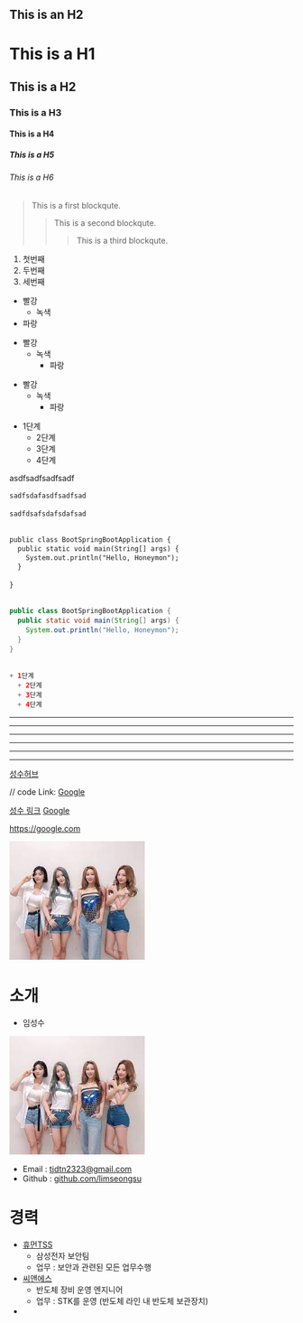 This is an H2
-------------

# This is a H1
## This is a H2
### This is a H3
#### This is a H4
##### This is a H5
###### This is a H6


> This is a first blockqute.
>	> This is a second blockqute.
>	>	> This is a third blockqute.

1. 첫번째
1. 두번째
1. 세번째

* 빨강
  * 녹색
* 파랑

+ 빨강
  + 녹색
    + 파랑

- 빨강
  - 녹색
    - 파랑

+ 1단계
  + 2단계
  + 3단계
  + 4단계

 asdfsadfsadfsadf

    sadfsdafasdfsadfsad

    sadfdsafsdafsdafsad

<pre>
<code>
public class BootSpringBootApplication {
  public static void main(String[] args) {
    System.out.println("Hello, Honeymon");
  }

}
</code>
</pre>

```java
public class BootSpringBootApplication {
  public static void main(String[] args) {
    System.out.println("Hello, Honeymon");
  }
}
```

```java

+ 1단계
  + 2단계
  + 3단계
  + 4단계

```
<hr/>

* * *

***

*****

- - -

---------------------------------------

[성수허브][id]

[id]: https://github.com/limseongsu/Seongsu "Optional Title here"

// code
Link: [Google][googlelink]

[googlelink]: https://google.com "Go google"

 [성수 링크](https://www.naver.com "naver link")
 [Google](https://google.com, "google link")


<https://google.com>

![1111111](a.jpg "2222222222222")


# 소개

* 임성수

<img src="a.jpg">

* Email : tjdtn2323@gmail.com
* Github : [github.com/limseongsu](https://github.com/limseongsu)


# 경력
* [휴먼TSS](http://www.htsseval.com/login.do)
    - 삼성전자 보안팀
    - 업무 : 보안과 관련된 모든 업무수행   
* [씨앤에스](http://www.cnssoft.co.kr/)
    - 반도체 장비 운영 엔지니어
    - 업무 : STK를 운영 (반도체 라인 내 반도체 보관장치)
* 